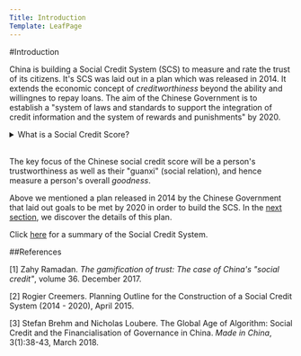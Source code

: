 ```yaml
---
Title: Introduction
Template: LeafPage
---
```

#Introduction

China is building a Social Credit System (SCS) to measure and rate the trust of its citizens. It's SCS was laid out in a plan which was released in 2014.
It extends the economic concept of *creditworthiness* beyond the ability and willingnes to repay loans. 
The aim of the Chinese Government is to establish a "system of laws and standards to support the integration of credit information and the system of rewards and punishments" by 2020. 

<details markdown="1">
<summary>What is a Social Credit Score?</summary>
A social credit score can be defined as a rating for the consumer calculated by their "position in a social structure based on esteem that is bestowed by others."

Social credit represents the ultimate marketisation of political control as it gives incentives to people for them to maximise their citizen value through "politically and commercially aligned social behaviour" - Loubere and Brehm (2018)

Social credit represents the ultimate marketisation of political control as it gives incentives to people for them to maximise their citizen value through "politically and commercially aligned social behaviour". With this new system, it would no longer be necessary to change the law to influence people's behaviour - just change the weights in the algorithm. 
</details>
 <br /> 

The key focus of the Chinese social credit score will be a person's trustworthiness as well as their "guanxi" (social relation), and hence measure a person's overall *goodness*.

Above we mentioned a plan released in 2014 by the Chinese Government that laid out goals to be met by 2020 in order to build the SCS. In the [next section](/course/course/credit-scores/Social_Credit_Scores/china/plan), we discover the details of this plan. 

Click [here](/course/course/credit-scores/Social_Credit_Scores/china/summary) for a summary of the Social Credit System.

##References

[1] Zahy Ramadan. *The gamification of trust: The case of China's "social credit"*, volume 36. December 2017. 

[2] Rogier Creemers. Planning Outline for the Construction of a Social Credit System (2014 - 2020), April 2015. 

[3] Stefan Brehm and Nicholas Loubere. The Global Age of Algorithm: Social Credit and the Financialisation of Governance in China. *Made in China*, 3(1):38-43, March 2018. 

